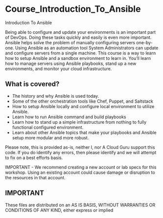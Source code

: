 # Course_Introduction_To_Ansible

Introduction To Ansible

Being able to configure and update your environments is an important part of DevOps. Doing these tasks quickly and easily is even more important. Ansible helps solve the problem of manually configuring servers one-by-one. Using Ansible as an automation tool System Administrators can update and configure servers from a single machine. 
This course is a way to learn how to setup Ansible and a sandbox environment to learn in. You’ll learn how to manage servers using Ansible playbooks, stand up a new environments, and monitor your cloud infrastructure. 



## What is covered?
- The history and why Ansible is used today.
- Some of the other orchestration tools like Chef, Puppet, and Saltstack 
- How to setup Ansible locally and configure local environment to utilize Ansible.
- Learn how to run Ansible command and build playbooks
- Learn how to stand up a simple infrastructure from nothing to fully functional configured environment.
- Learn about other Ansible topics that make your playbooks and Ansible setup more modular and more robust.


Please note, this is provided as-is, neither I, nor A Cloud Guru support this code. If you do identify any errors, then please identify and we will attempt to fix on a best efforts basis.

IMPORTANT - We recommend creating a new account or lab specs for this workshop. Using an existing account could cause damage or disruption to the resources in that account.

## IMPORTANT
These files are distributed on an AS IS BASIS, WITHOUT WARRANTIES OR CONDITIONS OF ANY KIND, either express or implied



